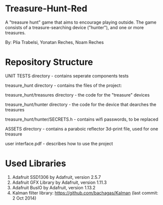 # Treasure-Hunt-Red

A "treasure hunt" game that aims to encourage playing outside.
The game consists of a treasure-searching device ("hunter"), and one or more treasures.


By: Plia Trabelsi, Yonatan Reches, Noam Reches

# Repository Structure

UNIT TESTS directory - contains seperate components tests 

treasure_hunt directory - contains the files of the project: 

   treasure_hunt/treasures directory - the code for the "treasure" devices
   
   treasure_hunt/hunter directory - the code for the device that dearches the treasures 
   
   treasure_hunt/hunter/SECRETS.h - contains wifi passwords, to be replaced

ASSETS directory - contains a paraboic reflector 3d-print file, used for one treasure

user interface.pdf - describes how to use the project


# Used Libraries

1. Adafruit SSD1306 by Adafruit, version 2.5.7
2. Adafruit GFX Library by Adafruit, version 1.11.3
3. Adafruit BusIO by Adafruit, version 1.13.2
4. Kalman filter library: https://github.com/bachagas/Kalman (last commit: 2 Oct 2014)
